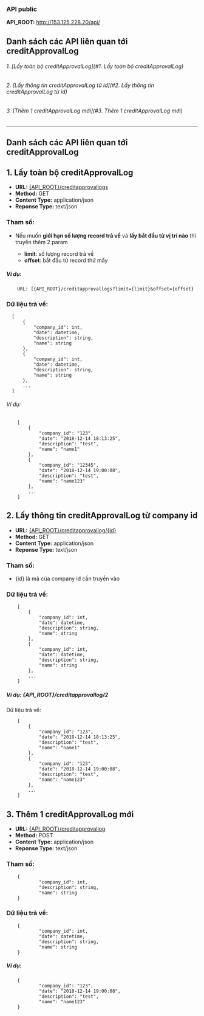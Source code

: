 ### API public

**API_ROOT:** http://153.125.228.20/api/

## Danh sách các API liên quan tới creditApprovalLog
###### 1. [Lấy toàn bộ creditApprovalLog](#1. Lấy toàn bộ creditApprovalLog)
###### 2. [Lấy thông tin creditApprovalLog từ id](#2. Lấy thông tin creditApprovalLog từ id)
###### 3. [Thêm 1 creditApprovalLog mới](#3. Thêm 1 creditApprovalLog mới)

**********************************

## Danh sách các API liên quan tới creditApprovalLog
## 1. Lấy toàn bộ creditApprovalLog
* **URL:** [{API_ROOT}/creditapprovallogs](#)
* **Method:** GET
* **Content Type:** application/json
* **Reponse Type:** text/json

### Tham số:
* Nếu muốn **giới hạn số lượng record trả về** và **lấy bắt đầu từ vị trí nào** thì truyền thêm 2 param

  - **limit**: số lượng record trả về
  - **offset**: bắt đầu từ record thứ mấy
##### Ví dụ: 
		URL: [{API_ROOT}/creditapprovallogs?limit={limit}&offset={offset}

### Dữ liệu trả về:
    
  ```
	[
	    {
	        "company_id": int,
	        "date": datetime,
	        "description": string,
	        "name": string
	    },
	    {
	        "company_id": int,
	        "date": datetime,
	        "description": string,
	        "name": string
	    },
	    ...
	]
  ```

###### Ví dụ:
```
	[
	    {
	        "company_id": "123",
	        "date": "2018-12-14 18:13:25",
	        "description": "test",
	        "name": "name1"
	    },
	    {
	        "company_id": "12345",
	        "date": "2018-12-14 19:00:08",
	        "description": "test",
	        "name": "name123"
	    },
	    ...
	]
  ```

## <a name="2"></a>2. Lấy thông tin creditApprovalLog từ company id
* **URL:** [{API_ROOT}/creditapprovallog/{id}](#)
* **Method:** GET
* **Content Type:** application/json
* **Reponse Type:** text/json

### Tham số:
* {id} là mã của company id cần truyền vào

### Dữ liệu trả về:
```
	[
	    {
	        "company_id": int,
	        "date": datetime,
	        "description": string,
	        "name": string
	    },
	    {
	        "company_id": int,
	        "date": datetime,
	        "description": string,
	        "name": string
	    },
	    ...
	]
```

##### Ví dụ: {API_ROOT}/creditapprovallog/2
Dữ liệu trả về:
```
	[
	    {
	        "company_id": "123",
	        "date": "2018-12-14 18:13:25",
	        "description": "test",
	        "name": "name1"
	    },
	    {
	        "company_id": "123",
	        "date": "2018-12-14 19:00:08",
	        "description": "test",
	        "name": "name123"
	    },
	    ...
	]
```

## <a name="3"></a>3. Thêm 1 creditApprovalLog mới
* **URL:** [{API_ROOT}/creditapprovallog](#)
* **Method:** POST
* **Content Type:** application/json
* **Reponse Type:** text/json

### Tham số:
```
	{
	        "company_id": int,
	        "description": string,
	        "name": string
	}
```

### Dữ liệu trả về:
```
	{
	        "company_id": int,
	        "date": datetime,
	        "description": string,
	        "name": string
	}
```

##### Ví dụ: 
```
	{
	        "company_id": "123",
	        "date": "2018-12-14 19:00:08",
	        "description": "test",
	        "name": "name123"
	}
```

